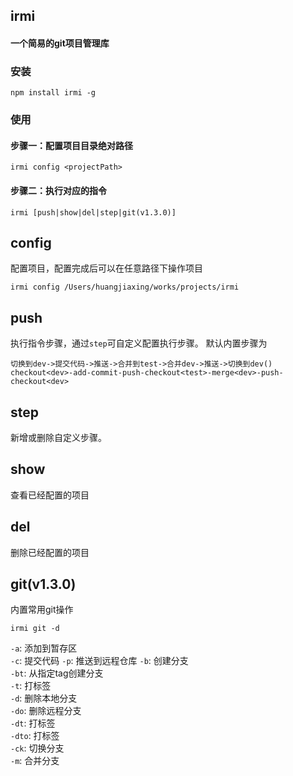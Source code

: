 ## irmi
#### 一个简易的git项目管理库

### 安装
```shell script
npm install irmi -g
```

### 使用
#### 步骤一：配置项目目录绝对路径
````shell script
irmi config <projectPath>
````
#### 步骤二：执行对应的指令
````shell script
irmi [push|show|del|step|git(v1.3.0)]
````

## config
配置项目，配置完成后可以在任意路径下操作项目
````
irmi config /Users/huangjiaxing/works/projects/irmi
````

## push
执行指令步骤，通过`step`可自定义配置执行步骤。
默认内置步骤为  
```
切换到dev->提交代码->推送->合并到test->合并dev->推送->切换到dev()
checkout<dev>-add-commit-push-checkout<test>-merge<dev>-push-checkout<dev>
```

## step
新增或删除自定义步骤。

## show
查看已经配置的项目

## del
删除已经配置的项目

## git(v1.3.0)
内置常用git操作 
````
irmi git -d
````
`-a`: 添加到暂存区  
`-c`: 提交代码
`-p`: 推送到远程仓库
`-b`: 创建分支  
`-bt`: 从指定tag创建分支  
`-t`: 打标签  
`-d`: 删除本地分支  
`-do`: 删除远程分支  
`-dt`: 打标签  
`-dto`: 打标签  
`-ck`: 切换分支  
`-m`: 合并分支  

